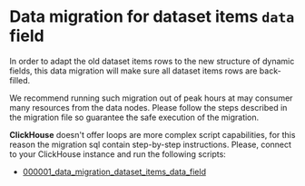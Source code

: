 # Data migration for dataset items `data` field

In order to adapt the old dataset items rows to the new structure of dynamic fields, this data migration will make sure
all dataset items rows are back-filled.

We recommend running such migration out of peak hours at may consumer many resources from the data nodes. Please follow
the steps described in the migration file so guarantee the safe execution of the migration.

**ClickHouse** doesn't offer loops are more complex script capabilities, for this reason the migration sql contain 
step-by-step instructions. Please, connect to your ClickHouse instance and run the following scripts:
- [000001_data_migration_dataset_items_data_field](scripts/db-app-analytics/000001_data_migration_dataset_items_data_field.sql)